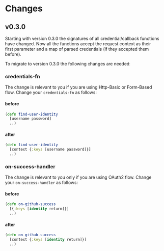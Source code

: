 # Changes

## v0.3.0

Starting with version 0.3.0 the signatures of all credential/callback functions have changed. Now all the functions accept the request context as their first parameter and a map of parsed credentials (if they accepted them before).

To migrate to version 0.3.0 the following changes are needed:

### credentials-fn

The change is relevant to you if you are using Http-Basic or Form-Based flow. Change your `credentials-fn` as follows:

#### before

```clojure
(defn find-user-identity
  [username password]
  ..)
```

#### after

```clojure
(defn find-user-identity
  [context {:keys [username password]}]
  ..)
```

### on-success-handler

The change is relevant to you only if you are using OAuth2 flow. Change your `on-success-handler` as follows:

#### before

```clojure
(defn on-github-success
  [{:keys [identity return]}]
  ..)
```

#### after

```clojure
(defn on-github-success
  [context {:keys [identity return]}]
  ..)
```
